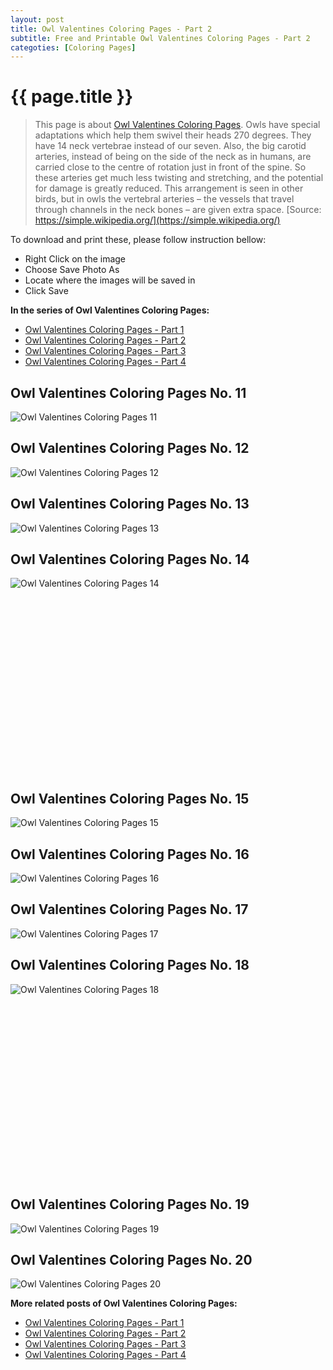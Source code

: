 ```yaml
---
layout: post
title: Owl Valentines Coloring Pages - Part 2
subtitle: Free and Printable Owl Valentines Coloring Pages - Part 2
categoties: [Coloring Pages]
---
```

{{ page.title }}
================
> This page is about [Owl Valentines Coloring Pages](https://freecoloringpages.github.io/). Owls have special adaptations which help them swivel their heads 270 degrees. They have 14 neck vertebrae instead of our seven. Also, the big carotid arteries, instead of being on the side of the neck as in humans, are carried close to the centre of rotation just in front of the spine. So these arteries get much less twisting and stretching, and the potential for damage is greatly reduced. This arrangement is seen in other birds, but in owls the vertebral arteries – the vessels that travel through channels in the neck bones – are given extra space. [Source: https://simple.wikipedia.org/](https://simple.wikipedia.org/)

To download and print these, please follow instruction bellow:
* Right Click on the image 
* Choose Save Photo As 
* Locate where the images will be saved in 
* Click Save

**In the series of Owl Valentines Coloring Pages:**

* [Owl Valentines Coloring Pages - Part 1](https://freecoloringpages.github.io/2017/12/01/Owl-Valentines-Coloring-Pages-part-1.html)
* [Owl Valentines Coloring Pages - Part 2](https://freecoloringpages.github.io/2017/12/01/Owl-Valentines-Coloring-Pages-part-2.html)
* [Owl Valentines Coloring Pages - Part 3](https://freecoloringpages.github.io/2017/12/01/Owl-Valentines-Coloring-Pages-part-3.html)
* [Owl Valentines Coloring Pages - Part 4](https://freecoloringpages.github.io/2017/12/01/Owl-Valentines-Coloring-Pages-part-4.html)

## Owl Valentines Coloring Pages No. 11
![Owl Valentines Coloring Pages 11](https://freecoloringpages.github.io/img2/Owl-Valentines-Coloring-Pages%20(11).jpg "Owl Valentines Coloring Pages 11")

## Owl Valentines Coloring Pages No. 12
![Owl Valentines Coloring Pages 12](https://freecoloringpages.github.io/img2/Owl-Valentines-Coloring-Pages%20(12).jpg "Owl Valentines Coloring Pages 12")

## Owl Valentines Coloring Pages No. 13
![Owl Valentines Coloring Pages 13](https://freecoloringpages.github.io/img2/Owl-Valentines-Coloring-Pages%20(13).jpg "Owl Valentines Coloring Pages 13")

## Owl Valentines Coloring Pages No. 14
![Owl Valentines Coloring Pages 14](https://freecoloringpages.github.io/img2/Owl-Valentines-Coloring-Pages%20(14).jpg "Owl Valentines Coloring Pages 14")

<script async src="//pagead2.googlesyndication.com/pagead/js/adsbygoogle.js"></script><!-- Texxtonly --><ins class="adsbygoogle" style="display:inline-block;width:336px;height:280px" data-ad-client="ca-pub-6753140515841889" data-ad-slot="3207852233"></ins><script>(adsbygoogle = window.adsbygoogle || []).push({}); </script>

## Owl Valentines Coloring Pages No. 15
![Owl Valentines Coloring Pages 15](https://freecoloringpages.github.io/img2/Owl-Valentines-Coloring-Pages%20(15).jpg "Owl Valentines Coloring Pages 15")

## Owl Valentines Coloring Pages No. 16
![Owl Valentines Coloring Pages 16](https://freecoloringpages.github.io/img2/Owl-Valentines-Coloring-Pages%20(16).jpg "Owl Valentines Coloring Pages 16")

## Owl Valentines Coloring Pages No. 17
![Owl Valentines Coloring Pages 17](https://freecoloringpages.github.io/img2/Owl-Valentines-Coloring-Pages%20(17).jpg "Owl Valentines Coloring Pages 17")

## Owl Valentines Coloring Pages No. 18
![Owl Valentines Coloring Pages 18](https://freecoloringpages.github.io/img2/Owl-Valentines-Coloring-Pages%20(18).jpg "Owl Valentines Coloring Pages 18")

<script async src="//pagead2.googlesyndication.com/pagead/js/adsbygoogle.js"></script><!-- Texxtonly --><ins class="adsbygoogle" style="display:inline-block;width:336px;height:280px" data-ad-client="ca-pub-6753140515841889" data-ad-slot="3207852233"></ins><script>(adsbygoogle = window.adsbygoogle || []).push({}); </script>

## Owl Valentines Coloring Pages No. 19
![Owl Valentines Coloring Pages 19](https://freecoloringpages.github.io/img2/Owl-Valentines-Coloring-Pages%20(19).jpg "Owl Valentines Coloring Pages 19")

## Owl Valentines Coloring Pages No. 20
![Owl Valentines Coloring Pages 20](https://freecoloringpages.github.io/img2/Owl-Valentines-Coloring-Pages%20(20).jpg "Owl Valentines Coloring Pages 20")

**More related posts of Owl Valentines Coloring Pages:**

* [Owl Valentines Coloring Pages - Part 1](https://freecoloringpages.github.io/2017/12/01/Owl-Valentines-Coloring-Pages-part-1.html)
* [Owl Valentines Coloring Pages - Part 2](https://freecoloringpages.github.io/2017/12/01/Owl-Valentines-Coloring-Pages-part-2.html)
* [Owl Valentines Coloring Pages - Part 3](https://freecoloringpages.github.io/2017/12/01/Owl-Valentines-Coloring-Pages-part-3.html)
* [Owl Valentines Coloring Pages - Part 4](https://freecoloringpages.github.io/2017/12/01/Owl-Valentines-Coloring-Pages-part-4.html)

